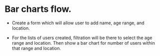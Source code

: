# Bar charts flow. 

* Create a form which will allow user to add name, age range, and location.

* For the lists of users created, filtration will be there to select the age range and location.
Then show a bar chart for number of users within that range and location.